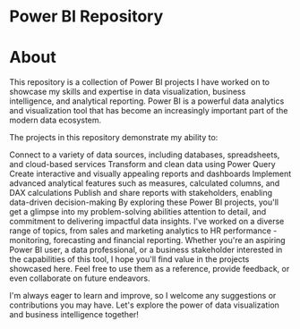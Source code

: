  # Power BI Repository

 # About

This repository is a collection of Power BI projects I have worked on to showcase my skills and expertise in data visualization, business intelligence, and analytical reporting. Power BI is a powerful data analytics and visualization tool that has become an increasingly important part of the modern data ecosystem.

The projects in this repository demonstrate my ability to:

Connect to a variety of data sources, including databases, spreadsheets, and cloud-based services
Transform and clean data using Power Query
Create interactive and visually appealing reports and dashboards
Implement advanced analytical features such as measures, calculated columns, and DAX calculations
Publish and share reports with stakeholders, enabling data-driven decision-making
By exploring these Power BI projects, you'll get a glimpse into my problem-solving abilities attention to detail, and commitment to delivering impactful data insights. I've worked on a diverse range of topics, from sales and marketing analytics to HR performance -monitoring, forecasting and financial reporting.
Whether you're an aspiring Power BI user, a data professional, or a business stakeholder interested in the capabilities of this tool, I hope you'll find value in the projects showcased here. Feel free to use them as a reference, provide feedback, or even collaborate on future endeavors.

I'm always eager to learn and improve, so I welcome any suggestions or contributions you may have. Let's explore the power of data visualization and business intelligence together!
